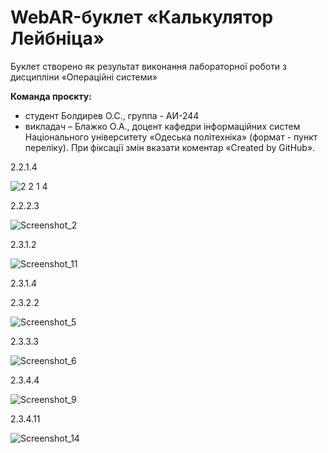 # WebAR-буклет «Калькулятор Лейбнiца»
Буклет створено як результат виконання лабораторної роботи з дисципліни «Операційні системи»

**Команда проєкту:**
- студент Болдирев О.С., группа - АИ-244
- викладач – Блажко О.А., доцент кафедри інформаційних систем Національного університету «Одеська політехніка» (формат - пункт переліку). При фіксації змін вказати коментар «Created by GitHub».

2.2.1.4

![2 2 1 4](https://github.com/user-attachments/assets/a40c073b-01cc-4a0e-a71e-a344a305788a)

2.2.2.3

![Screenshot_2](https://github.com/user-attachments/assets/dddf286b-c163-4ec7-ad7b-5afe6d813892)

2.3.1.2 

![Screenshot_11](https://github.com/user-attachments/assets/fc89af9c-ad4b-42bf-9d62-a13106c50c1b)


2.3.1.4



2.3.2.2

![Screenshot_5](https://github.com/user-attachments/assets/bf2727df-2b11-4dc2-8e55-ec82207aa217)


2.3.3.3

![Screenshot_6](https://github.com/user-attachments/assets/dddbad4e-a936-43b0-af2c-1a88a74c2c05)


2.3.4.4

![Screenshot_9](https://github.com/user-attachments/assets/3aa93a44-7ddf-4e35-8702-a54269298d0c)

2.3.4.11

![Screenshot_14](https://github.com/user-attachments/assets/af8c8195-8e1b-486e-a9a2-cedde1b864a2)
